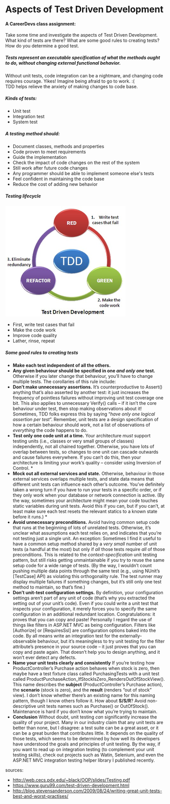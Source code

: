# Aspects of Test Driven Development

#### A CareerDevs class assignment: 
Take some time and investigate the aspects of Test Driven Development. What kind of tests are there? What are some good rules to creating tests? How do you determine a good test.

##### Tests represent an executable specification of what the methods ought to do, without changing external functional behavior.

Without unit tests, code integration can be a nightmare, and changing code requires courage.  Yikes!  Imagine being afraid to go to work. :(  
TDD helps relieve the anxiety of making changes to code base.

##### Kinds of tests:
- Unit test
- Integration test
- System test

##### A testing method should:
- Document classes, methods and properties
- Code proven to meet requirements
- Guide the implementation
- Check the impact of code changes on the rest of the system
- Still work after future code changes
- Any programmer should be able to implement someone else's tests
- Feel confident in maintaining the code base
- Reduce the cost of adding new behavior

##### Testing lifecycle
![TDD Lifecycle](TDD_lifecycle.jpg "TDD Lifecycle")
- First, write test cases that fail
- Make the code work
- Improve code quality
- Lather, rinse, repeat



##### Some good rules to creating tests
- **Make each test independent of all the others.** 
- **Any given behaviour should be specified in one _and only one_ test.**  Otherwise if you later change that behaviour, you’ll have to change multiple tests. The corollaries of this rule include: 
- **Don’t make unnecessary assertions.**  It’s counterproductive to Assert() anything that’s also asserted by another test: it just increases the frequency of pointless failures without improving unit test coverage one bit. This also applies to unnecessary Verify() calls – if it isn’t the core behaviour under test, then stop making observations about it! Sometimes, TDD folks express this by saying “_have only one logical assertion per test_”. Remember, unit tests are a design specification of how a certain behaviour should work, not a list of observations of _everything_ the code happens to do. 
- **Test only one code unit at a time.** Your architecture *must* support testing units (i.e., classes or very small groups of classes) independently, not all chained together. Otherwise, you have lots of overlap between tests, so changes to one unit can cascade outwards and cause failures everywhere. If you can’t do this, then your architecture is limiting your work’s quality – consider using Inversion of Control. * 
- **Mock out all external services and state.**  Otherwise, behaviour in those external services overlaps multiple tests, and state data means that different unit tests can influence each other’s outcome. You’ve definitely taken a wrong turn if you have to run your tests in a specific order, or if they only work when your database or network connection is active. (By the way, sometimes your architecture might mean your code touches static variables during unit tests. Avoid this if you can, but if you can’t, at least make sure each test resets the relevant statics to a known state before it runs.) * 
- **Avoid unnecessary preconditions.** Avoid having common setup code that runs at the beginning of lots of unrelated tests. Otherwise, it’s unclear what assumptions each test relies on, and indicates that you’re not testing just a single unit. An exception: Sometimes I find it useful to have a common setup method shared by a *very* *small* number of unit tests (a handful at the most) but only if *all* those tests require *all* of those preconditions. This is related to the *context-specification* unit testing pattern, but still risks getting unmaintainable if you try to reuse the same setup code for a wide range of tests. (By the way, I wouldn’t count pushing multiple data points through the same test (e.g., using NUnit’s [TestCase] API) as violating this orthogonality rule. The test runner may display multiple failures if something changes, but it’s still only one test method to maintain, so that’s fine.) 
- **Don’t unit-test configuration settings.** By definition, your configuration settings aren’t part of any unit of code (that’s why you extracted the setting out of your unit’s code). Even if you could write a unit test that inspects your configuration, it merely forces you to specify the same configuration in an additional redundant location. Congratulations: it proves that you can copy and paste! Personally I regard the use of things like filters in ASP.NET MVC as being configuration. Filters like [Authorize] or [RequiresSsl] are configuration options baked into the code. By all means write an integration test for the externally-observable behaviour, but it’s meaningless to try unit testing for the filter attribute’s presence in your source code – it just proves that you can copy and paste again. That doesn’t help you to design anything, and it won’t ever detect any defects.
- **Name your unit tests clearly and consistently**  If you’re testing how ProductController’s Purchase action behaves when stock is zero, then maybe have a test fixture class called PurchasingTests with a unit test called ProductPurchaseAction\_IfStockIsZero\_RendersOutOfStockView(). This name describes the **subject** (ProductController’s Purchase action), the **scenario** (stock is zero), and the **result** (renders “out of stock” view). I don’t know whether there’s an existing name for this naming pattern, though I know others follow it. How about **S/S/R**?  Avoid non-descriptive unit tests names such as Purchase() or OutOfStock(). Maintenance is hard if you don’t know what you’re trying to maintain. </li> 
- **Conclusion** Without doubt, unit testing _can_ significantly increase the quality of your project. Many in our industry claim that any unit tests are better than none, but I disagree: a test suite can be a great asset, or it can be a great burden that contributes little. It depends on the quality of those tests, which seems to be determined by how well its developers have understood the goals and principles of unit testing. By the way, if you want to read up on integration testing (to complement your unit testing skills), check out projects such as Watin, Selenium, and even the ASP.NET MVC integration testing helper library I published recently.
 
sources:
- http://web.cecs.pdx.edu/~black/OOP/slides/Testing.pdf
- https://www.guru99.com/test-driven-development.html
- http://blog.stevensanderson.com/2009/08/24/writing-great-unit-tests-best-and-worst-practises/